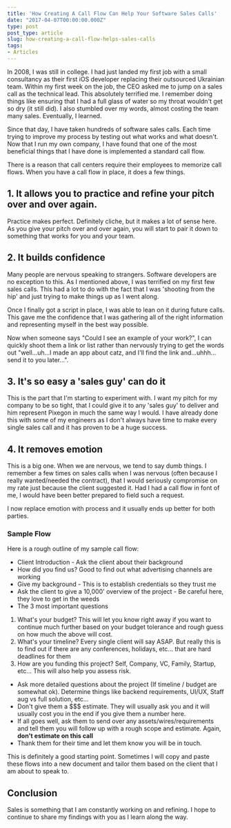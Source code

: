 ```yaml
---
title: 'How Creating A Call Flow Can Help Your Software Sales Calls'
date: "2017-04-07T00:00:00.000Z"
type: post 
post_type: article
slug: how-creating-a-call-flow-helps-sales-calls
tags: 
- Articles
---
```

In 2008, I was still in college. I had just landed my first job with a small consultancy as their first iOS developer replacing their outsourced Ukrainian team. Within my first week on the job, the CEO asked me to jump on a sales call as the technical lead.  This absolutely terrified me.  I remember doing things like ensuring that I had a full glass of water so my throat wouldn't get so dry (it still did).  I also stumbled over my words, almost costing the team many sales.  Eventually, I learned.

Since that day, I have taken hundreds of software sales calls.  Each time trying to improve my process by testing out what works and what doesn't.  Now that I run my own company, I have found that one of the most beneficial things that I have done is implemented a standard call flow.

There is a reason that call centers require their employees to memorize call flows.  When you have a call flow in place, it does a few things. 

## 1. It allows you to practice and refine your pitch over and over again. 

Practice makes perfect.  Definitely cliche, but it makes a lot of sense here. As you give your pitch over and over again, you will start to pair it down to something that works for you and your team.

## 2. It builds confidence

Many people are nervous speaking to strangers. Software developers are no exception to this.  As I mentioned above, I was terrified on my first few sales calls.  This had a lot to do with the fact that I was 'shooting from the hip' and just trying to make things up as I went along.

Once I finally got a script in place, I was able to lean on it during future calls.  This gave me the confidence that I was gathering all of the right information and representing myself in the best way possible. 

Now when someone says "Could I see an example of your work?", I can quickly shoot them a link or list rather than nervously trying to get the words out "well...uh...I made an app about catz, and I'll find the link and...uhhh... send it to you later...".

## 3. It's so easy a 'sales guy' can do it

This is the part that I'm starting to experiment with.  I want my pitch for my company to be so tight, that I could give it to any 'sales guy' to deliver and him represent Pixegon in much the same way I would.  I have already done this with some of my engineers as I don't always have time to make every single sales call and it has proven to be a huge success.

## 4. It removes emotion

This is a big one. When we are nervous, we tend to say dumb things.  I remember a few times on sales calls when I was nervous (often because I really wanted/needed the contract), that I would seriously compromise on my rate just because the client suggested it.  Had I had a call flow in font of me, I would have been better prepared to field such a request. 

I now replace emotion with process and it usually ends up better for both parties.

### Sample Flow

Here is a rough outline of my sample call flow:

- Client Introduction - Ask the client about their background
- How did you find us? Good to find out what advertising channels are working
- Give my background - This is to establish credentials so they trust me
- Ask the client to give a 10,000' overview of the project - Be careful here, they love to get in the weeds
- The 3 most important questions
 1. What's your budget? This will let you know right away if you want to continue much further based on your budget tolerance and rough guess on how much the above will cost.
 2. What's your timeline? Every single client will say ASAP.  But really this is to find out if there are any conferences, holidays, etc... that are hard deadlines for them
 3. How are you funding this project? Self, Company, VC, Family, Startup, etc... This will also help you assess risk.
- Ask more detailed questions about the project (If timeline / budget are somewhat ok).  Determine things like backend requirements, UI/UX, Staff aug vs full solution, etc...
- Don't give them a $$$ estimate. They will usually ask you and it will usually cost you in the end if you give them a number here.
- If all goes well, ask them to send over any assets/wires/requirements and tell them you will follow up with a rough scope and estimate. Again, **don't estimate on this call** 
- Thank them for their time and let them know you will be in touch.

This is definitely a good starting point.  Sometimes I will copy and paste these flows into a new document and tailor them based on the client that I am about to speak to. 

## Conclusion 

Sales is something that I am constantly working on and refining.  I hope to continue to share my findings with you as I learn along the way.


 

 

